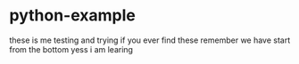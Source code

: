 # python-example
these is me testing and trying if you ever find these remember we have start from the bottom yess i am learing 
